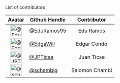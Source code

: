 List of contributors

Avatar|Github Handle|Contributor
:-:|---|:-:
<img class='float-left rounded-1' src='https://avatars.githubusercontent.com/u/105248833?v=4' width='36' height='36' alt='@EduRamos95'>|[@EduRamos95](https://github.com/EduRamos95)|Edu Ramos
<img class='float-left rounded-1' src='https://avatars.githubusercontent.com/u/84213405?v=4' width='36' height='36' alt='@EdgaWill'>|[@EdgaWill](https://github.com/EdgaWill)|Edgar Condo
<img class='float-left rounded-1' src='https://avatars.githubusercontent.com/u/64811637?v=4' width='36' height='36' alt='@JPTicse'>|[@JPTicse](https://github.com/JPTicse)|Juan Ticse
<img class='float-left rounded-1' src='https://avatars.githubusercontent.com/u/98289735?v=4' width='36' height='36' alt='@schambig'>|[@schambig](https://github.com/schambig)|Salomon Chambi

